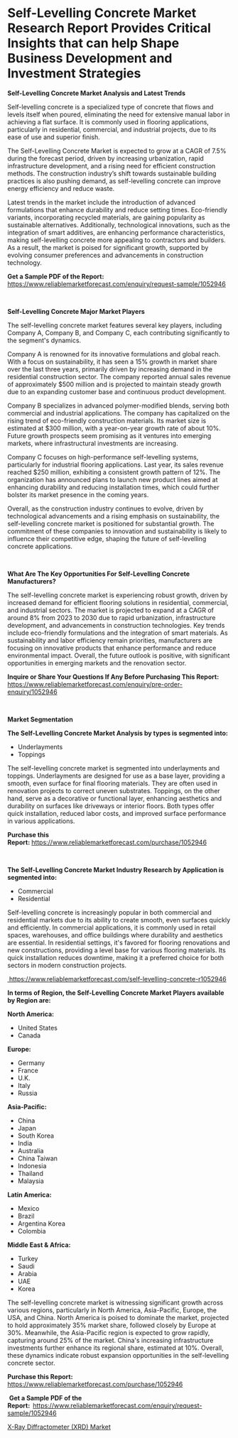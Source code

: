 <p><h1>Self-Levelling Concrete Market Research Report Provides Critical Insights that can help Shape Business Development and Investment Strategies</h1></p><p><strong>Self-Levelling Concrete Market Analysis and Latest Trends</strong></p>
<p><p>Self-levelling concrete is a specialized type of concrete that flows and levels itself when poured, eliminating the need for extensive manual labor in achieving a flat surface. It is commonly used in flooring applications, particularly in residential, commercial, and industrial projects, due to its ease of use and superior finish. </p><p>The Self-Levelling Concrete Market is expected to grow at a CAGR of 7.5% during the forecast period, driven by increasing urbanization, rapid infrastructure development, and a rising need for efficient construction methods. The construction industry’s shift towards sustainable building practices is also pushing demand, as self-levelling concrete can improve energy efficiency and reduce waste.</p><p>Latest trends in the market include the introduction of advanced formulations that enhance durability and reduce setting times. Eco-friendly variants, incorporating recycled materials, are gaining popularity as sustainable alternatives. Additionally, technological innovations, such as the integration of smart additives, are enhancing performance characteristics, making self-levelling concrete more appealing to contractors and builders. As a result, the market is poised for significant growth, supported by evolving consumer preferences and advancements in construction technology.</p></p>
<p><strong>Get a Sample PDF of the Report:&nbsp;</strong> <a href="https://www.reliablemarketforecast.com/enquiry/request-sample/1052946?utm_campaign=2479&utm_medium=2&utm_source=Github&utm_content=ia&utm_term=22032025&utm_id=self-levelling-concrete">https://www.reliablemarketforecast.com/enquiry/request-sample/1052946</a></p>
<p>&nbsp;</p>
<p><strong>Self-Levelling Concrete Major Market Players</strong></p>
<p><p>The self-levelling concrete market features several key players, including Company A, Company B, and Company C, each contributing significantly to the segment's dynamics. </p><p>Company A is renowned for its innovative formulations and global reach. With a focus on sustainability, it has seen a 15% growth in market share over the last three years, primarily driven by increasing demand in the residential construction sector. The company reported annual sales revenue of approximately $500 million and is projected to maintain steady growth due to an expanding customer base and continuous product development.</p><p>Company B specializes in advanced polymer-modified blends, serving both commercial and industrial applications. The company has capitalized on the rising trend of eco-friendly construction materials. Its market size is estimated at $300 million, with a year-on-year growth rate of about 10%. Future growth prospects seem promising as it ventures into emerging markets, where infrastructural investments are increasing.</p><p>Company C focuses on high-performance self-levelling systems, particularly for industrial flooring applications. Last year, its sales revenue reached $250 million, exhibiting a consistent growth pattern of 12%. The organization has announced plans to launch new product lines aimed at enhancing durability and reducing installation times, which could further bolster its market presence in the coming years.</p><p>Overall, as the construction industry continues to evolve, driven by technological advancements and a rising emphasis on sustainability, the self-levelling concrete market is positioned for substantial growth. The commitment of these companies to innovation and sustainability is likely to influence their competitive edge, shaping the future of self-levelling concrete applications.</p></p>
<p>&nbsp;</p>
<p><strong>What Are The Key Opportunities For Self-Levelling Concrete Manufacturers?</strong></p>
<p><p>The self-levelling concrete market is experiencing robust growth, driven by increased demand for efficient flooring solutions in residential, commercial, and industrial sectors. The market is projected to expand at a CAGR of around 8% from 2023 to 2030 due to rapid urbanization, infrastructure development, and advancements in construction technologies. Key trends include eco-friendly formulations and the integration of smart materials. As sustainability and labor efficiency remain priorities, manufacturers are focusing on innovative products that enhance performance and reduce environmental impact. Overall, the future outlook is positive, with significant opportunities in emerging markets and the renovation sector.</p></p>
<p><strong>Inquire or Share Your Questions If Any Before Purchasing This Report:</strong> <a href="https://www.reliablemarketforecast.com/enquiry/pre-order-enquiry/1052946?utm_campaign=2479&utm_medium=2&utm_source=Github&utm_content=ia&utm_term=22032025&utm_id=self-levelling-concrete">https://www.reliablemarketforecast.com/enquiry/pre-order-enquiry/1052946</a></p>
<p>&nbsp;</p>
<p><strong>Market Segmentation</strong></p>
<p><strong>The Self-Levelling Concrete Market Analysis by types is segmented into:</strong></p>
<p><ul><li>Underlayments</li><li>Toppings</li></ul></p>
<p><p>The self-levelling concrete market is segmented into underlayments and toppings. Underlayments are designed for use as a base layer, providing a smooth, even surface for final flooring materials. They are often used in renovation projects to correct uneven substrates. Toppings, on the other hand, serve as a decorative or functional layer, enhancing aesthetics and durability on surfaces like driveways or interior floors. Both types offer quick installation, reduced labor costs, and improved surface performance in various applications.</p></p>
<p><strong>Purchase this Report:&nbsp;</strong><a href="https://www.reliablemarketforecast.com/purchase/1052946?utm_campaign=2479&utm_medium=2&utm_source=Github&utm_content=ia&utm_term=22032025&utm_id=self-levelling-concrete">https://www.reliablemarketforecast.com/purchase/1052946</a></p>
<p>&nbsp;</p>
<p><strong>The Self-Levelling Concrete Market Industry Research by Application is segmented into:</strong></p>
<p><ul><li>Commercial</li><li>Residential</li></ul></p>
<p><p>Self-levelling concrete is increasingly popular in both commercial and residential markets due to its ability to create smooth, even surfaces quickly and efficiently. In commercial applications, it is commonly used in retail spaces, warehouses, and office buildings where durability and aesthetics are essential. In residential settings, it's favored for flooring renovations and new constructions, providing a level base for various flooring materials. Its quick installation reduces downtime, making it a preferred choice for both sectors in modern construction projects.</p></p>
<p><a href="https://www.reliablemarketforecast.com/self-levelling-concrete-r1052946?utm_campaign=2479&utm_medium=2&utm_source=Github&utm_content=ia&utm_term=22032025&utm_id=self-levelling-concrete">&nbsp;https://www.reliablemarketforecast.com/self-levelling-concrete-r1052946</a></p>
<p><strong>In terms of Region, the Self-Levelling Concrete Market Players available by Region are:</strong></p>
<p>
    <p> <strong> North America: </strong>
        <ul>
            <li>United States</li>
            <li>Canada</li>
        </ul>
        </p> 
    <p> <strong> Europe: </strong>
        <ul>
            <li>Germany</li>
            <li>France</li>
            <li>U.K.</li>
            <li>Italy</li>
            <li>Russia</li>
        </ul>
        </p> 
    <p> <strong> Asia-Pacific: </strong>
        <ul>
            <li>China</li>
            <li>Japan</li>
            <li>South Korea</li>
            <li>India</li>
            <li>Australia</li>
            <li>China Taiwan</li>
            <li>Indonesia</li>
            <li>Thailand</li>
            <li>Malaysia</li>
        </ul>
        </p> 
    <p> <strong> Latin America: </strong>
        <ul>
            <li>Mexico</li>
            <li>Brazil</li>
            <li>Argentina Korea</li>
            <li>Colombia</li>
        </ul>
        </p> 
    <p> <strong> Middle East & Africa: </strong>
        <ul>
            <li>Turkey</li>
            <li>Saudi</li>
            <li>Arabia</li>
            <li>UAE</li>
            <li>Korea</li>
        </ul>
    </p>
    </p>
<p><p>The self-levelling concrete market is witnessing significant growth across various regions, particularly in North America, Asia-Pacific, Europe, the USA, and China. North America is poised to dominate the market, projected to hold approximately 35% market share, followed closely by Europe at 30%. Meanwhile, the Asia-Pacific region is expected to grow rapidly, capturing around 25% of the market. China's increasing infrastructure investments further enhance its regional share, estimated at 10%. Overall, these dynamics indicate robust expansion opportunities in the self-levelling concrete sector.</p></p>
<p><strong>Purchase this Report: </strong><a href="https://www.reliablemarketforecast.com/purchase/1052946?utm_campaign=2479&utm_medium=2&utm_source=Github&utm_content=ia&utm_term=22032025&utm_id=self-levelling-concrete">https://www.reliablemarketforecast.com/purchase/1052946</a></p>
<p>&nbsp;<strong>Get a Sample PDF of the Report:&nbsp;&nbsp;</strong><a href="https://www.reliablemarketforecast.com/enquiry/request-sample/1052946?utm_campaign=2479&utm_medium=2&utm_source=Github&utm_content=ia&utm_term=22032025&utm_id=self-levelling-concrete">https://www.reliablemarketforecast.com/enquiry/request-sample/1052946</a></p>
<p><strong></strong></p>
<p><p><a href="https://github.com/lizamflotow/Market-Research-Report-List-1/blob/main/x-ray-diffractometer-xrd-market.md?utm_campaign=2479&utm_medium=2&utm_source=Github&utm_content=ia&utm_term=22032025&utm_id=self-levelling-concrete">X-Ray Diffractometer (XRD) Market</a></p></p>